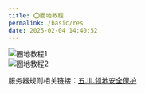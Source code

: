 ```yaml
---
title: ⭕圈地教程
permalink: /basic/res
date: 2025-02-04 14:40:52
---
```


![圈地教程1](https://pic1.imgdb.cn/item/67a1b7dfd0e0a243d4fbc4f3.jpg)  
![圈地教程2](https://pic.imgdb.cn/item/65d054f19f345e8d033bcf7c.jpg)

服务器规则相关链接：[五.Ⅲ.领地安全保护](https://www.mcio.dev/docs/rules#iii-%E9%A2%86%E5%9C%B0%E5%AE%89%E5%85%A8%E4%BF%9D%E6%8A%A4)
